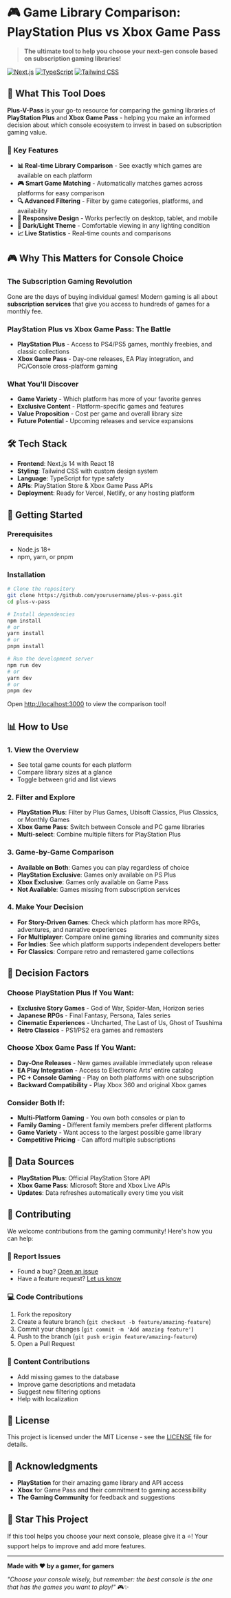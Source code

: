 # 🎮 Game Library Comparison: PlayStation Plus vs Xbox Game Pass

> **The ultimate tool to help you choose your next-gen console based on subscription gaming libraries!**

[![Next.js](https://img.shields.io/badge/Next.js-14-black?style=for-the-badge&logo=next.js)](https://nextjs.org/)
[![TypeScript](https://img.shields.io/badge/TypeScript-5-blue?style=for-the-badge&logo=typescript)](https://www.typescriptlang.org/)
[![Tailwind CSS](https://img.shields.io/badge/Tailwind_CSS-3-38B2AC?style=for-the-badge&logo=tailwind-css)](https://tailwindcss.com/)

## 🎯 What This Tool Does

**Plus-V-Pass** is your go-to resource for comparing the gaming libraries of **PlayStation Plus** and **Xbox Game Pass** - helping you make an informed decision about which console ecosystem to invest in based on subscription gaming value.

### 🚀 Key Features

- **📊 Real-time Library Comparison** - See exactly which games are available on each platform
- **🎮 Smart Game Matching** - Automatically matches games across platforms for easy comparison
- **🔍 Advanced Filtering** - Filter by game categories, platforms, and availability
- **📱 Responsive Design** - Works perfectly on desktop, tablet, and mobile
- **🌙 Dark/Light Theme** - Comfortable viewing in any lighting condition
- **📈 Live Statistics** - Real-time counts and comparisons

## 🎮 Why This Matters for Console Choice

### The Subscription Gaming Revolution

Gone are the days of buying individual games! Modern gaming is all about **subscription services** that give you access to hundreds of games for a monthly fee.

### PlayStation Plus vs Xbox Game Pass: The Battle

- **PlayStation Plus** - Access to PS4/PS5 games, monthly freebies, and classic collections
- **Xbox Game Pass** - Day-one releases, EA Play integration, and PC/Console cross-platform gaming

### What You'll Discover

- **Game Variety** - Which platform has more of your favorite genres
- **Exclusive Content** - Platform-specific games and features
- **Value Proposition** - Cost per game and overall library size
- **Future Potential** - Upcoming releases and service expansions

## 🛠️ Tech Stack

- **Frontend**: Next.js 14 with React 18
- **Styling**: Tailwind CSS with custom design system
- **Language**: TypeScript for type safety
- **APIs**: PlayStation Store & Xbox Game Pass APIs
- **Deployment**: Ready for Vercel, Netlify, or any hosting platform

## 🚀 Getting Started

### Prerequisites

- Node.js 18+
- npm, yarn, or pnpm

### Installation

```bash
# Clone the repository
git clone https://github.com/yourusername/plus-v-pass.git
cd plus-v-pass

# Install dependencies
npm install
# or
yarn install
# or
pnpm install

# Run the development server
npm run dev
# or
yarn dev
# or
pnpm dev
```

Open [http://localhost:3000](http://localhost:3000) to view the comparison tool!

## 📊 How to Use

### 1. **View the Overview**

- See total game counts for each platform
- Compare library sizes at a glance
- Toggle between grid and list views

### 2. **Filter and Explore**

- **PlayStation Plus**: Filter by Plus Games, Ubisoft Classics, Plus Classics, or Monthly Games
- **Xbox Game Pass**: Switch between Console and PC game libraries
- **Multi-select**: Combine multiple filters for PlayStation Plus

### 3. **Game-by-Game Comparison**

- **Available on Both**: Games you can play regardless of choice
- **PlayStation Exclusive**: Games only available on PS Plus
- **Xbox Exclusive**: Games only available on Game Pass
- **Not Available**: Games missing from subscription services

### 4. **Make Your Decision**

- **For Story-Driven Games**: Check which platform has more RPGs, adventures, and narrative experiences
- **For Multiplayer**: Compare online gaming libraries and community sizes
- **For Indies**: See which platform supports independent developers better
- **For Classics**: Compare retro and remastered game collections

## 🎯 Decision Factors

### Choose PlayStation Plus If You Want:

- **Exclusive Story Games** - God of War, Spider-Man, Horizon series
- **Japanese RPGs** - Final Fantasy, Persona, Tales series
- **Cinematic Experiences** - Uncharted, The Last of Us, Ghost of Tsushima
- **Retro Classics** - PS1/PS2 era games and remasters

### Choose Xbox Game Pass If You Want:

- **Day-One Releases** - New games available immediately upon release
- **EA Play Integration** - Access to Electronic Arts' entire catalog
- **PC + Console Gaming** - Play on both platforms with one subscription
- **Backward Compatibility** - Play Xbox 360 and original Xbox games

### Consider Both If:

- **Multi-Platform Gaming** - You own both consoles or plan to
- **Family Gaming** - Different family members prefer different platforms
- **Game Variety** - Want access to the largest possible game library
- **Competitive Pricing** - Can afford multiple subscriptions

## 🔄 Data Sources

- **PlayStation Plus**: Official PlayStation Store API
- **Xbox Game Pass**: Microsoft Store and Xbox Live APIs
- **Updates**: Data refreshes automatically every time you visit

## 🤝 Contributing

We welcome contributions from the gaming community! Here's how you can help:

### 🐛 Report Issues

- Found a bug? [Open an issue](https://github.com/JCAlmazan/plus-v-pass/issues)
- Have a feature request? [Let us know](https://github.com/JCAlmazan/plus-v-pass/issues)

### 💻 Code Contributions

1. Fork the repository
2. Create a feature branch (`git checkout -b feature/amazing-feature`)
3. Commit your changes (`git commit -m 'Add amazing feature'`)
4. Push to the branch (`git push origin feature/amazing-feature`)
5. Open a Pull Request

### 📝 Content Contributions

- Add missing games to the database
- Improve game descriptions and metadata
- Suggest new filtering options
- Help with localization

## 📄 License

This project is licensed under the MIT License - see the [LICENSE](LICENSE) file for details.

## 🙏 Acknowledgments

- **PlayStation** for their amazing game library and API access
- **Xbox** for Game Pass and their commitment to gaming accessibility
- **The Gaming Community** for feedback and suggestions

## 🌟 Star This Project

If this tool helps you choose your next console, please give it a ⭐! Your support helps to improve and add more features.

---

**Made with ❤️ by a gamer, for gamers**

_"Choose your console wisely, but remember: the best console is the one that has the games you want to play!"_ 🎮✨
